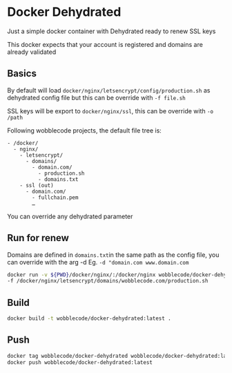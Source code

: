 # Docker Dehydrated

Just a simple docker container with Dehydrated ready to renew SSL keys

This docker expects that your account is registered and domains are already
validated

## Basics

By default will load `docker/nginx/letsencrypt/config/production.sh` as
dehydrated config file but this can be override with `-f file.sh`

SSL keys will be export to `docker/nginx/ssl`, this can be override with
`-o /path`

Following wobblecode projects, the default file tree is:

```
- /docker/
  - nginx/
    - letsencrypt/
      - domains/
        - domain.com/
          - production.sh
          - domains.txt
    - ssl (out)
      - domain.com/
        - fullchain.pem
        …
```

You can override any dehydrated parameter

## Run for renew

Domains are defined in `domains.txt`in the same path as the
config file, you can override with the arg -d Eg.
`-d "domain.com www.domain.com`

```sh
docker run -v ${PWD}/docker/nginx/:/docker/nginx wobblecode/docker-dehydrated \
-f /docker/nginx/letsencrypt/domains/wobblecode.com/production.sh
```

## Build

```sh
docker build -t wobblecode/docker-dehydrated:latest .
```

## Push

```sh
docker tag wobblecode/docker-dehydrated wobblecode/docker-dehydrated:latest
docker push wobblecode/docker-dehydrated:latest
```
